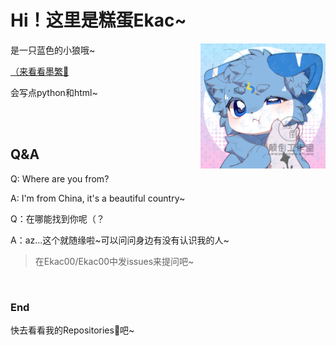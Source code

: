 <!--欸！为什么要来看源码呢（歪头）-->

# Hi！这里是糕蛋Ekac~

<img src="https://github.com/Ekac00/.github/blob/main/profile/1.png?raw=ture" width = "200" height = "200" alt="这是瑞洋~" align=right />

是一只蓝色的小狼哦~

[（来看看墨繁👀](https://github.com/mofan0423)

会写点python和html~

<br><br>
## Q&A
Q: Where are you from?

A: I'm from China, it's a beautiful country~

Q：在哪能找到你呢（？

A：az...这个就随缘啦\~可以问问身边有没有认识我的人~

>在Ekac00/Ekac00中发issues来提问吧~

<br>

### End
快去看看我的Repositories📕吧~
